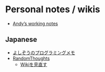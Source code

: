 # Personal notes / wikis

* [Andyʼs working notes](https://notes.andymatuschak.org/About_these_notes)

## Japanese

* [よしぞうのプログラミングメモ](https://prog-memo.turtlewalk.org/)
* [RandomThoughts](https://karino2.github.io/RandomThoughts/)
  * [Wikiを見直す](https://karino2.github.io/2021/04/19/revisit_wiki.html)